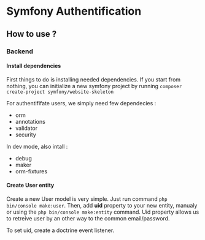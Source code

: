 # Symfony Authentification

## How to use ?

### Backend

#### Install dependencies

First things to do is installing needed dependencies. If you start from nothing, you can initialize a new symfony project by running  ``` composer create-project symfony/website-skeleton ```

For authentififate users, we simply need few dependecies :
  - orm
  - annotations
  - validator
  - security
  
In dev mode, also intall :
  - debug
  - maker
  - orm-fixtures

  
#### Create User entity

Create a new User model is very simple. Just run command ``` php bin/console make:user ```. Then, add **uid** property to your new entity, manualy or using the ``` php bin/console make:entity ``` command. Uid property allows us to retreive user by an other way to the common email/password.

To set uid, create a doctrine event listener.
